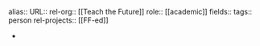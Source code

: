 alias::
URL::
rel-org:: [[Teach the Future]] 
role:: [[academic]] 
fields::
tags:: person
rel-projects:: [[FF-ed]] 

-